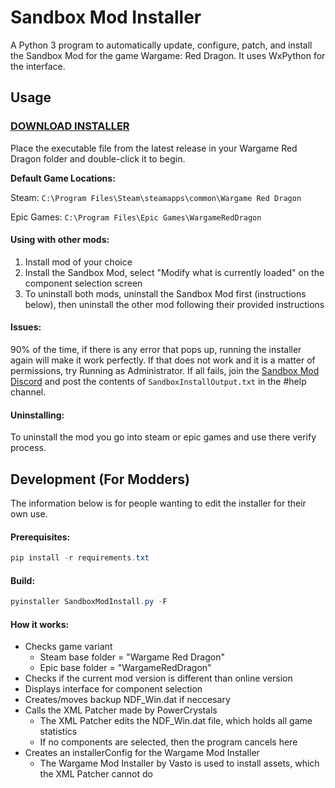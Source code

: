 # Sandbox Mod Installer

A Python 3 program to automatically update, configure, patch, and install the Sandbox Mod for the game Wargame: Red Dragon. It uses WxPython for the interface.

## Usage
### **[DOWNLOAD INSTALLER](https://github.com/Noob-Development/Sandbox-Mod-Installer/releases/latest/download/SandboxModInstall.exe "DOWNLOAD INSTALLER")**

Place the executable file from the latest release in your Wargame Red Dragon folder and double-click it to begin.  

**Default Game Locations:**

Steam: `C:\Program Files\Steam\steamapps\common\Wargame Red Dragon`

Epic Games: `C:\Program Files\Epic Games\WargameRedDragon`

#### Using with other mods:
1. Install mod of your choice
2. Install the Sandbox Mod, select "Modify what is currently loaded" on the component selection screen
3. To uninstall both mods, uninstall the Sandbox Mod first (instructions below), then uninstall the other mod following their provided instructions

#### Issues:
90% of the time, if there is any error that pops up, running the installer again will make it work perfectly. If that does not work and it is a matter of permissions, try Running as Administrator. If all fails, join the [Sandbox Mod Discord](https://discord.gg/kqvneca5Dr "Sandbox Mod Discord") and post the contents of `SandboxInstallOutput.txt` in the #help channel.

#### Uninstalling:
To uninstall the mod you go into steam or epic games and use there verify process.



## Development (For Modders)
The information below is for people wanting to edit the installer for their own use.

#### Prerequisites:
```powershell
pip install -r requirements.txt
```

#### Build:
```powershell
pyinstaller SandboxModInstall.py -F
```

#### How it works:
+ Checks game variant
    + Steam base folder = "Wargame Red Dragon"
    + Epic base folder = "WargameRedDragon"
+ Checks if the current mod version is different than online version
+ Displays interface for component selection
+ Creates/moves backup NDF_Win.dat if neccesary 
+ Calls the XML Patcher made by PowerCrystals
    + The XML Patcher edits the NDF_Win.dat file, which holds all game statistics
    + If no components are selected, then the program cancels here
+ Creates an installerConfig for the Wargame Mod Installer
    + The Wargame Mod Installer by Vasto is used to install assets, which the XML Patcher cannot do
